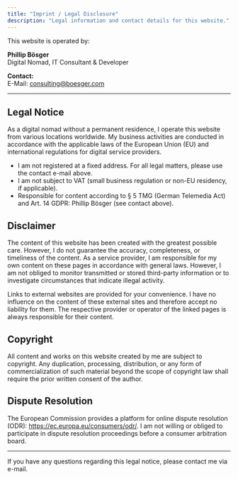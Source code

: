 ```yaml
---
title: "Imprint / Legal Disclosure"
description: "Legal information and contact details for this website."
---
```


This website is operated by:

**Phillip Bösger**  
Digital Nomad, IT Consultant & Developer

**Contact:**  
E-Mail: consulting@boesger.com

---

## Legal Notice

As a digital nomad without a permanent residence, I operate this website from various locations worldwide. My business activities are conducted in accordance with the applicable laws of the European Union (EU) and international regulations for digital service providers.

- I am not registered at a fixed address. For all legal matters, please use the contact e-mail above.
- I am not subject to VAT (small business regulation or non-EU residency, if applicable).
- Responsible for content according to § 5 TMG (German Telemedia Act) and Art. 14 GDPR: Phillip Bösger (see contact above).

## Disclaimer

The content of this website has been created with the greatest possible care. However, I do not guarantee the accuracy, completeness, or timeliness of the content. As a service provider, I am responsible for my own content on these pages in accordance with general laws. However, I am not obliged to monitor transmitted or stored third-party information or to investigate circumstances that indicate illegal activity.

Links to external websites are provided for your convenience. I have no influence on the content of these external sites and therefore accept no liability for them. The respective provider or operator of the linked pages is always responsible for their content.

## Copyright

All content and works on this website created by me are subject to copyright. Any duplication, processing, distribution, or any form of commercialization of such material beyond the scope of copyright law shall require the prior written consent of the author.

## Dispute Resolution

The European Commission provides a platform for online dispute resolution (ODR): https://ec.europa.eu/consumers/odr/. I am not willing or obliged to participate in dispute resolution proceedings before a consumer arbitration board.

---

If you have any questions regarding this legal notice, please contact me via e-mail.
